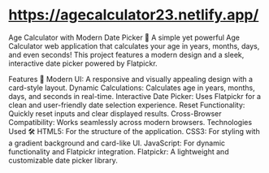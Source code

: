# https://agecalculator23.netlify.app/
Age Calculator with Modern Date Picker 🎉
A simple yet powerful Age Calculator web application that calculates your age in years, months, days, and even seconds! This project features a modern design and a sleek, interactive date picker powered by Flatpickr.

Features 🚀
Modern UI: A responsive and visually appealing design with a card-style layout.
Dynamic Calculations: Calculates age in years, months, days, and seconds in real-time.
Interactive Date Picker: Uses Flatpickr for a clean and user-friendly date selection experience.
Reset Functionality: Quickly reset inputs and clear displayed results.
Cross-Browser Compatibility: Works seamlessly across modern browsers.
Technologies Used 🛠️
HTML5: For the structure of the application.
CSS3: For styling with a gradient background and card-like UI.
JavaScript: For dynamic functionality and Flatpickr integration.
Flatpickr: A lightweight and customizable date picker library.
